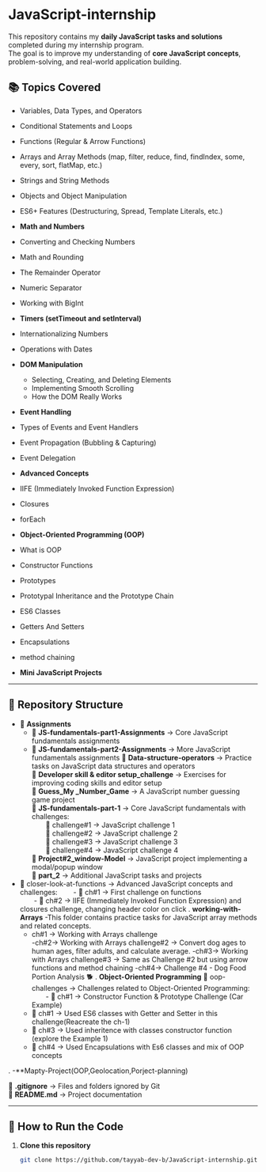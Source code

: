 # JavaScript-internship
This repository contains my **daily JavaScript tasks and solutions** completed during my internship program.  
The goal is to improve my understanding of **core JavaScript concepts**, problem-solving, and real-world application building.

## 📚 Topics Covered
- Variables, Data Types, and Operators
- Conditional Statements and Loops
- Functions (Regular & Arrow Functions)
- Arrays and Array Methods (map, filter, reduce, find, findIndex, some, every, sort, flatMap, etc.)
- Strings and String Methods
- Objects and Object Manipulation
- ES6+ Features (Destructuring, Spread, Template Literals, etc.)

- **Math and Numbers**
 - Converting and Checking Numbers
 - Math and Rounding
 - The Remainder Operator
 - Numeric Separator
 - Working with BigInt

- **Timers (setTimeout and setInterval)**
- Internationalizing Numbers
 - Operations with Dates

- **DOM Manipulation**
  - Selecting, Creating, and Deleting Elements
  - Implementing Smooth Scrolling
  - How the DOM Really Works

- **Event Handling**
 - Types of Events and Event Handlers
 - Event Propagation (Bubbling & Capturing)
 - Event Delegation

- **Advanced Concepts**
- IIFE (Immediately Invoked Function Expression)
- Closures
- forEach

- **Object-Oriented Programming (OOP)**
- What is OOP
 - Constructor Functions
 - Prototypes
 - Prototypal Inheritance and the Prototype Chain
 - ES6 Classes
 - Getters And Setters
 - Encapsulations
 - method chaining 

- **Mini JavaScript Projects**


---

## 📂 Repository Structure

- 📁 **Assignments**
  - 📁 **JS-fundamentals-part1-Assignments** → Core JavaScript fundamentals assignments
  - 📁 **JS-fundamentals-part2-Assignments** → More JavaScript fundamentals assignments
📁 **Data-structure-operators** → Practice tasks on JavaScript data structures and operators  
📁 **Developer skill & editor setup_challenge** → Exercises for improving coding skills and editor setup  
📁 **Guess_My _Number_Game** → A JavaScript number guessing game project  
📁 **JS-fundamentals-part-1** → Core JavaScript fundamentals with challenges:  
  📁 challenge#1 → JavaScript challenge 1  
  📁 challenge#2 → JavaScript challenge 2  
  📁 challenge#3 → JavaScript challenge 3  
  📁 challenge#4 → JavaScript challenge 4  
📁 **Project#2_window-Model** → JavaScript project implementing a modal/popup window  
📁 **part_2** → Additional JavaScript tasks and projects 
- 📁 closer-look-at-functions → Advanced JavaScript concepts and challenges:
  - 📁 ch#1 → First challenge on functions  
  - 📁 ch#2 → IIFE (Immediately Invoked Function Expression) and closures challenge, changing header color on click 
. **working-with-Arrays**
-This folder contains practice tasks for JavaScript array methods and related concepts.
   - ch#1 → Working with Arrays challenge  
   -ch#2→ Working with Arrays challenge#2 -> Convert dog ages to human ages, filter adults, and calculate average.
   -ch#3→ Working with Arrays challenge#3 ->  Same as Challenge #2 but using arrow functions and method chaining
   -ch#4→ Challenge #4 - Dog Food Portion Analysis 🐕
  .              **Object-Oriented Programming**
   📁 oop-challenges → Challenges related to Object-Oriented Programming:
  - 📁 ch#1 → Constructor Function & Prototype Challenge (Car Example)
  - 📁 ch#1 → Used ES6 classes with Getter and Setter in this challenge(Reacreate the ch-1)
  - 📁 ch#3 → Used inheritence with classes constructor function (explore the Example 1)
  - 📁 ch#4 → Used Encapsulations with Es6 classes and mix of OOP concepts 

. -**Mapty-Project(OOP,Geolocation,Porject-planning)


📄 **.gitignore** → Files and folders ignored by Git  
📄 **README.md** → Project documentation

---

## 🚀 How to Run the Code

1. **Clone this repository**  
   ```bash
   git clone https://github.com/tayyab-dev-b/JavaScript-internship.git

